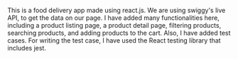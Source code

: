 This is a food delivery app made using react.js. We are using swiggy's live API, to get the data on our page. I have added many functionalities here, including a product listing page, a product detail page, filtering products, searching products, and adding products to the cart. Also, I have added test cases. For writing the test case, I have used the React testing library that includes jest.

